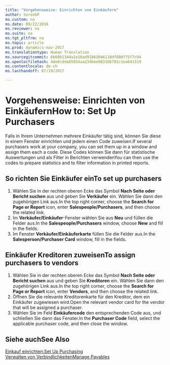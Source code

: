 ```yaml
---
title: "Vorgehensweise: Einrichten von Einkäufern"
author: SorenGP
ms.custom: na
ms.date: 09/22/2016
ms.reviewer: na
ms.suite: na
ms.tgt_pltfrm: na
ms.topic: article
ms.prod: dynamics-nav-2017
ms.translationtype: Human Translation
ms.sourcegitcommit: 6b60b1344a1e18ad91863046110df880f75f7c04
ms.openlocfilehash: 4de6cdda65054aa234bee08316b701c1ea641319
ms.contentlocale: de-ch
ms.lasthandoff: 07/19/2017

---
```


# <a name="how-to-set-up-purchasers"></a><span data-ttu-id="e679a-102">Vorgehensweise: Einrichten von Einkäufern</span><span class="sxs-lookup"><span data-stu-id="e679a-102">How to: Set Up Purchasers</span></span>
<span data-ttu-id="e679a-103">Falls in Ihrem Unternehmen mehrere Einkäufer tätig sind, können Sie diese in einem Fenster einrichten und jedem einen Code zuweisen.</span><span class="sxs-lookup"><span data-stu-id="e679a-103">If several purchasers work at your company, you can set them up in a window and assign them each a code.</span></span> <span data-ttu-id="e679a-104">Diese Codes können Sie dann für statistische Auswertungen und als Filter in Berichten verwenden</span><span class="sxs-lookup"><span data-stu-id="e679a-104">You can then use the codes to prepare statistics and to filter information in printed reports.</span></span>

## <a name="to-set-up-purchasers"></a><span data-ttu-id="e679a-105">So richten Sie Einkäufer ein</span><span class="sxs-lookup"><span data-stu-id="e679a-105">To set up purchasers</span></span>
1. <span data-ttu-id="e679a-106">Wählen Sie in der rechten oberen Ecke das Symbol **Nach Seite oder Bericht suchen** aus und geben Sie **Verkäufer** ein. Wählen Sie dann den zugehörigen Link aus.</span><span class="sxs-lookup"><span data-stu-id="e679a-106">In the top right corner, choose the **Search for Page or Report** icon, enter **Salespeople/Purchasers**, and then choose the related link.</span></span>
2. <span data-ttu-id="e679a-107">Im **Verkäufer/Einkäufer**-Fenster wählen Sie aus **Neu** und füllen die Felder aus.</span><span class="sxs-lookup"><span data-stu-id="e679a-107">In the **Salespeople/Purchasers** window, choose **New** and fill in the fields.</span></span>
3. <span data-ttu-id="e679a-108">Im Fenster **Verkäufer/Einkäuferkarte** füllen Sie die Felder aus.</span><span class="sxs-lookup"><span data-stu-id="e679a-108">In the **Salesperson/Purchaser Card** window, fill in the fields.</span></span>

## <a name="to-assign-purchasers-to-vendors"></a><span data-ttu-id="e679a-109">Einkäufer Kreditoren zuweisen</span><span class="sxs-lookup"><span data-stu-id="e679a-109">To assign purchasers to vendors</span></span>
1. <span data-ttu-id="e679a-110">Wählen Sie in der rechten oberen Ecke das Symbol **Nach Seite oder Bericht suchen** aus und geben Sie **Kreditoren** ein. Wählen Sie dann den zugehörigen Link aus.</span><span class="sxs-lookup"><span data-stu-id="e679a-110">In the top right corner, choose the **Search for Page or Report** icon, enter **Vendors**, and then choose the related link.</span></span>
2. <span data-ttu-id="e679a-111">Öffnen Sie die relevante Kreditorenkarte für den Kreditor, dem ein Einkäufer zugewiesen wird.</span><span class="sxs-lookup"><span data-stu-id="e679a-111">Open the relevant vendor card for the vendor that will be assigned a purchaser.</span></span>
3. <span data-ttu-id="e679a-112">Wählen Sie im Feld **Einkäufercode** den entsprechenden Code aus, und schließen Sie dann das Fenster.</span><span class="sxs-lookup"><span data-stu-id="e679a-112">In the **Purchaser Code** field, select the applicable purchaser code, and then close the window.</span></span>

## <a name="see-also"></a><span data-ttu-id="e679a-113">Siehe auch</span><span class="sxs-lookup"><span data-stu-id="e679a-113">See Also</span></span>
[<span data-ttu-id="e679a-114">Einkauf einrichten:</span><span class="sxs-lookup"><span data-stu-id="e679a-114">Set Up Purchasing</span></span>](purchasing-setup-purchasing.md)  
[<span data-ttu-id="e679a-115">Verwalten von Verbindlichkeiten</span><span class="sxs-lookup"><span data-stu-id="e679a-115">Manage Payables</span></span>](payables-manage-payables.md)

